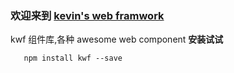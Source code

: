    
  ### 欢迎来到 [kevin's web framwork](https://xkx9431.github.io/kwf/)
  kwf 组件库,各种 awesome web component 
 **安装试试**
 ```
    npm install kwf --save
 ```
